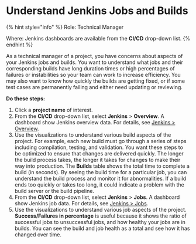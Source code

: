 # Understand Jenkins Jobs and Builds

{% hint style="info" %}
Role: Technical Manager

Where: Jenkins dashboards are available from the **CI/CD** drop-down list.
{% endhint %}

As a technical manager of a project, you have concerns about aspects of your Jenkins jobs and builds. You want to understand what jobs and their corresponding builds have long duration times or high percentages of failures or instabilities so your team can work to increase efficiency. You may also want to know how quickly the builds are getting fixed, or if some test cases are permanently failing and either need updating or reviewing.

**Do these steps:**

1. Click a **project name** of interest.
2. From the **CI/CD** drop-down list, select **Jenkins** &gt; **Overview**. A dashboard show Jenkins overview data. For details, see [Jenkins &gt; Overview](../view-project-dashboard/technical-trends/ci-cd/jenkins.md#overview).
3. Use the visualizations to understand various build aspects of the project. For example, each new build must go through a series of steps including compilation, testing, and validation. You want these steps to be optimized to ensure that changes are delivered quickly. The longer the build process takes, the longer it takes for changes to make their way into production. The **Builds** table shows the total time to complete a build \(in seconds\). By seeing the build time for a particular job, you can understand the build process and monitor it for abnormalities. If a build ends too quickly or takes too long, it could indicate a problem with the build server or the build pipeline.
4. From the **CI/CD** drop-down list, select **Jenkins** &gt; **Jobs**. A dashboard show Jenkins job data. For details, see [Jenkins &gt; Jobs](../view-project-dashboard/technical-trends/ci-cd/jenkins.md#jobs).
5. Use the visualizations to understand various job aspects of the project. **Success/Failures in percentage** is useful because it shows the ratio of successful jobs to unsuccessful jobs, and how healthy your jobs are in builds. You can see the build and job health as a total and see how it has changed over time.

